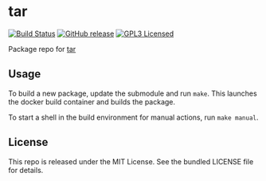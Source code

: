 tar
==========

[![Build Status](https://img.shields.io/travis/com/amylum/tar.svg)](https://travis-ci.com/amylum/tar)
[![GitHub release](https://img.shields.io/github/release/amylum/tar.svg)](https://github.com/amylum/tar/releases)
[![GPL3 Licensed](http://img.shields.io/badge/license-GPL3-green.svg)](https://tldrlegal.com/license/gnu-general-public-license-v3-(gpl-3))

Package repo for [tar](http://www.gnu.org/software/tar/tar.html)

## Usage

To build a new package, update the submodule and run `make`. This launches the docker build container and builds the package.

To start a shell in the build environment for manual actions, run `make manual`.

## License

This repo is released under the MIT License. See the bundled LICENSE file for details.

